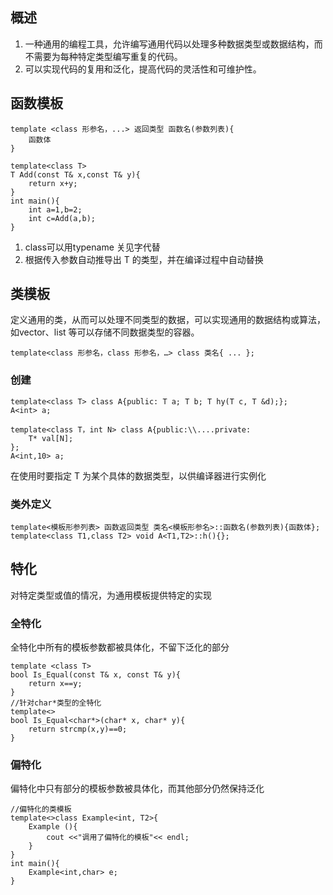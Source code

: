 ## 概述
1. 一种通用的编程工具，允许编写通用代码以处理多种数据类型或数据结构，而不需要为每种特定类型编写重复的代码。
2. 可以实现代码的复用和泛化，提高代码的灵活性和可维护性。
## 函数模板
```
template <class 形参名，...> 返回类型 函数名(参数列表){
    函数体
}
```
```
template<class T>
T Add(const T& x,const T& y){
    return x+y;
}
int main(){
    int a=1,b=2;
    int c=Add(a,b);
}
```
1. class可以用typename 关见字代替
2. 根据传入参数自动推导出 T 的类型，并在编译过程中自动替换
## 类模板
定义通用的类，从而可以处理不同类型的数据，可以实现通用的数据结构或算法，如vector、list 等可以存储不同数据类型的容器。
```
template<class 形参名，class 形参名，…> class 类名{ ... };
```
### 创建
```
template<class T> class A{public: T a; T b; T hy(T c, T &d);};
A<int> a;
```
```
template<class T，int N> class A{public:\\....private:
    T* val[N];
};
A<int,10> a;
```
在使用时要指定 T 为某个具体的数据类型，以供编译器进行实例化
### 类外定义
```
template<模板形参列表> 函数返回类型 类名<模板形参名>::函数名(参数列表){函数体};
template<class T1,class T2> void A<T1,T2>::h(){};
```

## 特化
对特定类型或值的情况，为通用模板提供特定的实现
### 全特化
全特化中所有的模板参数都被具体化，不留下泛化的部分
```
template <class T>
bool Is_Equal(const T& x, const T& y){
    return x==y;
}
//针对char*类型的全特化
template<> 
bool Is_Equal<char*>(char* x, char* y){
    return strcmp(x,y)==0;
}
```
### 偏特化
偏特化中只有部分的模板参数被具体化，而其他部分仍然保持泛化
```
//偏特化的类模板
template<>class Example<int, T2>{
    Example (){
        cout <<"调用了偏特化的模板"<< endl;
    }
}
int main(){
    Example<int,char> e;
} 
```